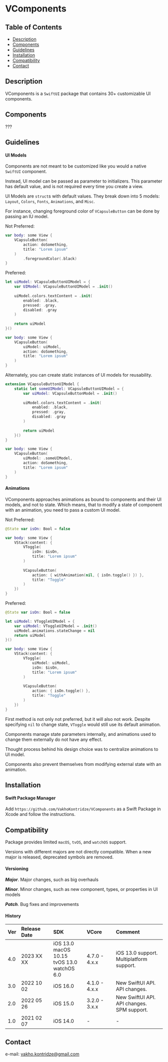 # VComponents

## Table of Contents

- [Description](#description)
- [Components](#components)
- [Guidelines](#guidelines)
- [Installation](#installation)
- [Compatibility](#compatibility)
- [Contact](#contact)

## Description

VComponents is a `SwiftUI` package that contains 30+ customizable UI components.

## Components

???

## Guidelines

#### UI Models

Components are not meant to be customized like you would a native `SwiftUI` component.

Instead, UI model can be passed as parameter to initializers. This parameter has default value, and is not required every time you create a view.

UI Models are `struct`s with default values. They break down into 5 models: `Layout`, `Colors`, `Fonts`, `Animations`, and `Misc`.

For instance, changing foreground color of `VCapsuleButton` can be done by passing an IU model.

Not Preferred:

```swift
var body: some View {
    VCapsuleButton(
        action: doSomething,
        title: "Lorem ipsum"
    )
        .foregroundColor(.black)
}
```

Preferred:

```swift
let uiModel: VCapsuleButtonUIModel = {
    var UIModel: VCapsuleButtonUIModel = .init()
    
    uiModel.colors.textContent = .init(
        enabled: .black,
        pressed: .gray,
        disabled: .gray
    )
    
    return uiModel
}()

var body: some View {
    VCapsuleButton(
        uiModel: uiModel,
        action: doSomething,
        title: "Lorem ipsum"
    )
}
```

Alternately, you can create static instances of UI models for reusability.

```swift
extension VCapsuleButtonUIModel {
    static let someUIModel: VCapsuleButtonUIModel = {
        var uiModel: VCapsuleButtonModel = .init()
        
        uiModel.colors.textContent = .init(
            enabled: .black,
            pressed: .gray,
            disabled: .gray
        )
        
        return uiModel
    }()
}

var body: some View {
    VCapsuleButton(
        uiModel: .someUIModel,
        action: doSomething,
        title: "Lorem ipsum"
    )
}
```

#### Animations

VComponents approaches animations as bound to components and their UI models, and not to state. Which means, that to modify a state of component with an animation, you need to pass a custom UI model.

Not Preferred:

```swift
@State var isOn: Bool = false

var body: some View {
    VStack(content: {
        VToggle(
            isOn: $isOn, 
            title: "Lorem ipsum"
        )
        
        VCapsuleButton(
            action: { withAnimation(nil, { isOn.toggle() }) },
            title: "Toggle"
        )
    })
}
```

Preferred:

```swift
@State var isOn: Bool = false

let uiModel: VToggleUIModel = {
    var uiModel: VToggleUIModel = .init()
    uiModel.animations.stateChange = nil
    return uiModel
}()

var body: some View {
    VStack(content: {
        VToggle(
            uiModel: uiModel, 
            isOn: $isOn, 
            title: "Lorem ipsum"
        )
        
        VCapsuleButton(
            action: { isOn.toggle() },
            title: "Toggle"
        )
    })
}
```

First method is not only not preferred, but it will also not work. Despite specifying `nil` to change state, `VToggle` would still use its default animation.

Components manage state parameters internally, and animations used to change them externally do not have any effect.

Thought process behind his design choice was to centralize animations to UI model.

Components also prevent themselves from modifying external state with an animation.

## Installation

#### Swift Package Manager

Add `https://github.com/VakhoKontridze/VComponents` as a Swift Package in Xcode and follow the instructions.

## Compatibility

Package provides limited `macOS`, `tvOS`, and `watchOS` support.

Versions with different majors are not directly compatible. When a new major is released, deprecated symbols are removed.

#### Versioning

***Major***. Major changes, such as big overhauls

***Minor***. Minor changes, such as new component, types, or properties in UI models

***Patch***. Bug fixes and improvements

#### History

| Ver | Release Date | SDK                                                    | VCore         | Comment                                            |
| :-- | :--          | :--                                                    | :--           | :--                                                |
| 4.0 | 2023 XX XX   | iOS 13.0<br/>macOS 10.15<br/>tvOS 13.0<br/>watchOS 6.0 | 4.7.0 - 4.x.x | iOS 13.0 support.<br/>Multiplatform support.       |
| 3.0 | 2022 10 02   | iOS 16.0                                               | 4.1.0 - 4.x.x | New SwiftUI API.<br/>API changes.                  |
| 2.0 | 2022 05 26   | iOS 15.0                                               | 3.2.0 - 3.x.x | New SwiftUI API.<br/>API changes.<br/>SPM support. |
| 1.0 | 2021 02 07   | iOS 14.0                                               | -             | -                                                  |

## Contact

e-mail: vakho.kontridze@gmail.com
